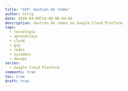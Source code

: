 ```yaml
---
title: "GCP: Gestión de redes"
author: ntrrg
date: 2020-04-09T14:00:00-04:00
description: Gestión de redes en Google Cloud Platform.
tags:
  - tecnología
  - aprendizaje
  - cloud
  - gcp
  - redes
  - sysadmin
  - devops
series:
  - Google Cloud Platform
comments: true
toc: true
draft: true
---
```


